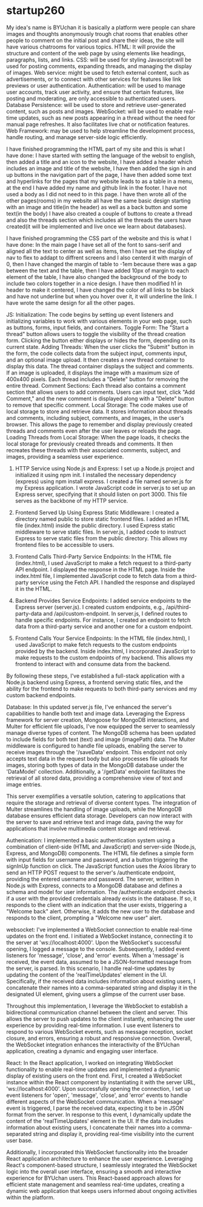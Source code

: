 # startup260
My idea's name is BYUchan it is basically a platform were people can share images and thoughts anonymously trough chat rooms that enables other people to comment on the initial post and share their ideas, the site will have various chatrooms for various topics.
HTML: It will provide the structure and content of the web page by using elements like headings, paragraphs, lists, and links.
CSS: will be used for styling
Javascript:will be used for posting comments, expanding threads, and managing the display of images.
Web service: might be used to fetch external content, such as advertisements, or to connect with other services for features like link previews or user authentication.
Authentication: will be used to manage user accounts, track user activity, and ensure that certain features, like posting and moderating, are only accessible to authenticated users.
Database Persistence: will be used to store and retrieve user-generated content, such as posts and images. 
WebSocket: will be used to enable real-time updates, such as new posts appearing in a thread without the need for manual page refreshes. It also facilitates live chat or notification features.
Web Framework: may be used to help streamline the development process, handle routing, and manage server-side logic efficiently.

I have finished programming the HTML part of my site and this is what I have done:
I have started with setting the language of the websit to english, then added a title and an icon to the website, I have added a header which includes an image and title of the website, I have then added the sign in and up buttons in the navigation part of the page, I have then added some text and hyperlinks for the pages that my website leads to as a table in a menu, at the end I have added my name and github link in the footer. I have not used a body as I did not need to in this page.
I have then wrote all of the other pages(rooms) in my website all have the same basic design starting with an image and title(in the header) as well as a back button and some text(in the body) I have also created a couple of buttons to create a thread and also the threads section which includes all the threads the users have created(it will be implemented and live once we learn about databases).

I have finished programming the CSS part of the website and this is what I have done:
 In the main page I have set all of the font to sans-serif and aligned all the text to center as well as items, then I have set the display of nav to flex to addapt to diffrent screens and I also centerd it with margin of 0, then I have changed the margin of table to -1em because there was a gap between the text and the table, then I have added 10px of margin to each element of the table, I have also changed the background of the body to include two colors together in a nice design. I have then modified h1 in header to make it centered, I have changed the color of all links to be black and have not underline but when you hover over it, it will underline the link.
 I have wrote the same design for all the other pages.  

JS:
Initialization: The code begins by setting up event listeners and initializing variables to work with various elements in your web page, such as buttons, forms, input fields, and containers.
Toggle Form: The "Start a thread" button allows users to toggle the visibility of the thread creation form. Clicking the button either displays or hides the form, depending on its current state.
Adding Threads: When the user clicks the "Submit" button in the form, the code collects data from the subject input, comments input, and an optional image upload. It then creates a new thread container to display this data.
The thread container displays the subject and comments.
If an image is uploaded, it displays the image with a maximum size of 400x400 pixels.
Each thread includes a "Delete" button for removing the entire thread.
Comment Sections: Each thread also contains a comment section that allows users to add comments. Users can input text, click "Add Comment," and the new comment is displayed along with a "Delete" button to remove that specific comment.
Local Storage: The code makes use of local storage to store and retrieve data. It stores information about threads and comments, including subject, comments, and images, in the user's browser. This allows the page to remember and display previously created threads and comments even after the user leaves or reloads the page.
Loading Threads from Local Storage: When the page loads, it checks the local storage for previously created threads and comments. It then recreates these threads with their associated comments, subject, and images, providing a seamless user experience.


1. HTTP Service using Node.js and Express:
I set up a Node.js project and initialized it using npm init.
I installed the necessary dependency (express) using npm install express.
I created a file named server.js for my Express application.
I wrote JavaScript code in server.js to set up an Express server, specifying that it should listen on port 3000. This file serves as the backbone of my HTTP service.

2. Frontend Served Up Using Express Static Middleware:
I created a directory named public to store static frontend files.
I added an HTML file (index.html) inside the public directory.
I used Express static middleware to serve static files.
In server.js, I added code to instruct Express to serve static files from the public directory. This allows my frontend files to be accessible to users.

3. Frontend Calls Third-Party Service Endpoints:
In the HTML file (index.html), I used JavaScript to make a fetch request to a third-party API endpoint.
I displayed the response in the HTML page.
Inside the index.html file, I implemented JavaScript code to fetch data from a third-party service using the Fetch API. I handled the response and displayed it in the HTML.

4. Backend Provides Service Endpoints:
I added service endpoints to the Express server (server.js).
I created custom endpoints, e.g., /api/third-party-data and /api/custom-endpoint.
In server.js, I defined routes to handle specific endpoints. For instance, I created an endpoint to fetch data from a third-party service and another one for a custom endpoint.

5. Frontend Calls Your Service Endpoints:
In the HTML file (index.html), I used JavaScript to make fetch requests to the custom endpoints provided by the backend.
Inside index.html, I incorporated JavaScript to make requests to the custom endpoints of my backend. This allows my frontend to interact with and consume data from the backend.

By following these steps, I've established a full-stack application with a Node.js backend using Express, a frontend serving static files, and the ability for the frontend to make requests to both third-party services and my custom backend endpoints.



Database:
In this updated server.js file, I've enhanced the server's capabilities to handle both text and image data. Leveraging the Express framework for server creation, Mongoose for MongoDB interactions, and Multer for efficient file uploads, I've now equipped the server to seamlessly manage diverse types of content. The MongoDB schema has been updated to include fields for both text (text) and image (imagePath) data. The Multer middleware is configured to handle file uploads, enabling the server to receive images through the '/saveData' endpoint. This endpoint not only accepts text data in the request body but also processes file uploads for images, storing both types of data in the MongoDB database under the 'DataModel' collection. Additionally, a '/getData' endpoint facilitates the retrieval of all stored data, providing a comprehensive view of text and image entries.

This server exemplifies a versatile solution, catering to applications that require the storage and retrieval of diverse content types. The integration of Multer streamlines the handling of image uploads, while the MongoDB database ensures efficient data storage. Developers can now interact with the server to save and retrieve text and image data, paving the way for applications that involve multimedia content storage and retrieval.



Authenication:
I implemented a basic authentication system using a combination of client-side (HTML and JavaScript) and server-side (Node.js, Express, and MongoDB) components. The HTML file defines a simple form with input fields for username and password, and a button triggering the signInUp function on click. The JavaScript function uses the Axios library to send an HTTP POST request to the server's /authenticate endpoint, providing the entered username and password. The server, written in Node.js with Express, connects to a MongoDB database and defines a schema and model for user information. The /authenticate endpoint checks if a user with the provided credentials already exists in the database. If so, it responds to the client with an indication that the user exists, triggering a "Welcome back" alert. Otherwise, it adds the new user to the database and responds to the client, prompting a "Welcome new user" alert.




websocket:
I've implemented a WebSocket connection to enable real-time updates on the front end. I initiated a WebSocket instance, connecting it to the server at 'ws://localhost:4000'. Upon the WebSocket's successful opening, I logged a message to the console. Subsequently, I added event listeners for 'message', 'close', and 'error' events. When a 'message' is received, the event data, assumed to be a JSON-formatted message from the server, is parsed. In this scenario, I handle real-time updates by updating the content of the 'realTimeUpdates' element in the UI. Specifically, if the received data includes information about existing users, I concatenate their names into a comma-separated string and display it in the designated UI element, giving users a glimpse of the current user base.

Throughout this implementation, I leverage the WebSocket to establish a bidirectional communication channel between the client and server. This allows the server to push updates to the client instantly, enhancing the user experience by providing real-time information. I use event listeners to respond to various WebSocket events, such as message reception, socket closure, and errors, ensuring a robust and responsive connection. Overall, the WebSocket integration enhances the interactivity of the BYUchan application, creating a dynamic and engaging user interface.


React:
In the React application, I worked on integrating WebSocket functionality to enable real-time updates and implemented a dynamic display of existing users on the front end. First, I created a WebSocket instance within the React component by instantiating it with the server URL, 'ws://localhost:4000'. Upon successfully opening the connection, I set up event listeners for 'open', 'message', 'close', and 'error' events to handle different aspects of the WebSocket communication. When a 'message' event is triggered, I parse the received data, expecting it to be in JSON format from the server. In response to this event, I dynamically update the content of the 'realTimeUpdates' element in the UI. If the data includes information about existing users, I concatenate their names into a comma-separated string and display it, providing real-time visibility into the current user base.

Additionally, I incorporated this WebSocket functionality into the broader React application architecture to enhance the user experience. Leveraging React's component-based structure, I seamlessly integrated the WebSocket logic into the overall user interface, ensuring a smooth and interactive experience for BYUchan users. This React-based approach allows for efficient state management and seamless real-time updates, creating a dynamic web application that keeps users informed about ongoing activities within the platform.







